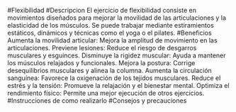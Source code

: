 #Flexibilidad
#Descripcion
El ejercicio de flexibilidad consiste en movimientos diseñados para mejorar la movilidad de las articulaciones y la elasticidad de los músculos. Se puede trabajar mediante estiramientos estáticos, dinámicos y técnicas como el yoga o el pilates.
#Beneficios
Aumenta la movilidad articular: Mejora la amplitud de movimiento en las articulaciones.
Previene lesiones: Reduce el riesgo de desgarros musculares y esguinces.
Disminuye la rigidez muscular: Ayuda a mantener los músculos relajados y funcionales.
Mejora la postura: Corrige desequilibrios musculares y alinea la columna.
Aumenta la circulación sanguínea: Favorece la oxigenación de los tejidos musculares.
Reduce el estrés y la tensión: Promueve la relajación y el bienestar mental.
Optimiza el rendimiento físico: Permite una mejor ejecución de otros ejercicios.
#Instrucciones de como realizarlo
#Consejos y precauciones
